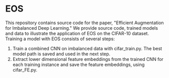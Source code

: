 # EOS
This repository contains source code for the paper, "Efficient Augmentation for Imbalanced Deep Learning."
We provide source code, trained models and data to illustrate the application of EOS on the CIFAR-10 dataset.
Training a model with EOS consists of several steps:
1. Train a combined CNN on imbalanced data with cifar_train.py.  The best model path is saved and used in the next step.
2. Extract lower dimensional feature embeddings from the trained CNN for each training instance and save the feature embeddings, using cifar_FE.py. 
